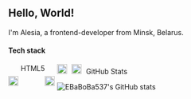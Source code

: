 ## Hello, World!

I'm Alesia, a frontend-developer from Minsk, Belarus. 

#### Tech stack

<div style="display: flex;">
  <div style="display: inline-flex; align-items: center; width: fit-content;"> 
    <img src="https://cdn.jsdelivr.net/gh/devicons/devicon@latest/icons/html5/html5-original.svg" style="height: 20px; margin-right: 5px"/> 
    <span style="height: 100%; align-items: center">HTML5</span>
  </div>   
  <div style="display: inline-flex; align-items: center; width: fit-content;">
    <img src="https://cdn.jsdelivr.net/gh/devicons/devicon@latest/icons/css3/css3-original.svg" style="height: 20px; margin-right: 5px"/> 
    <span style="height: 100%; align-items: center>CSS3</span>
  </div>
  <div style="display: inline-flex; align-items: center; width: fit-content;">
    <img src="https://cdn.jsdelivr.net/gh/devicons/devicon@latest/icons/javascript/javascript-original.svg" style="height: 20px; margin-right: 5px"/> 
    <span style="height: 100%; align-items: center>Javascript</span>
  </div>
  <div style="display: inline-flex; align-items: center; width: fit-content;"> 
    <img src="https://cdn.jsdelivr.net/gh/devicons/devicon@latest/icons/java/java-original.svg" style="height: 20px; margin-right: 5px"/> 
    <span style="height: 100%; align-items: center>Java</span>
  </div>
</div>





#### GitHub Stats

![EBaBoBa537's GitHub stats](https://github-readme-stats.vercel.app/api?username=EBaBoBa537&show_icons=true&theme=radical)


